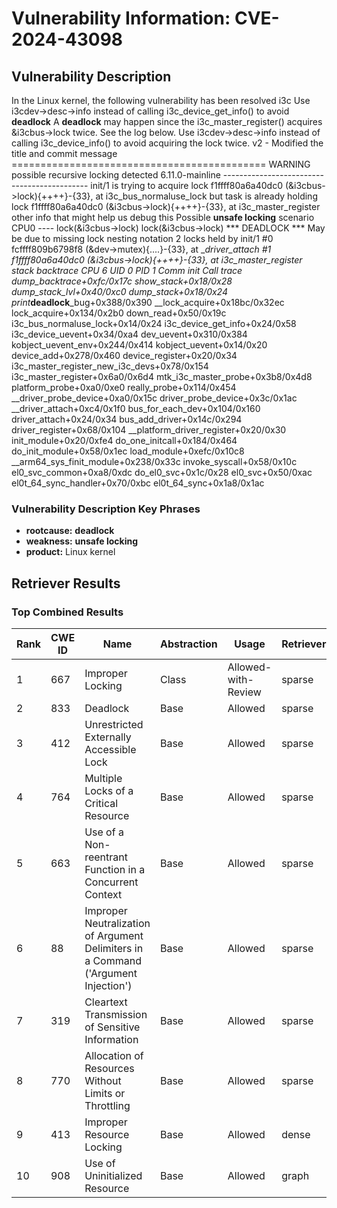 # Vulnerability Information: CVE-2024-43098

## Vulnerability Description
In the Linux kernel, the following vulnerability has been resolved i3c Use i3cdev->desc->info instead of calling i3c_device_get_info() to avoid **deadlock** A **deadlock** may happen since the i3c_master_register() acquires &i3cbus->lock twice. See the log below. Use i3cdev->desc->info instead of calling i3c_device_info() to avoid acquiring the lock twice. v2 - Modified the title and commit message ============================================ WARNING possible recursive locking detected 6.11.0-mainline -------------------------------------------- init/1 is trying to acquire lock f1ffff80a6a40dc0 (&i3cbus->lock){++++}-{33}, at i3c_bus_normaluse_lock but task is already holding lock f1ffff80a6a40dc0 (&i3cbus->lock){++++}-{33}, at i3c_master_register other info that might help us debug this Possible **unsafe locking** scenario CPU0 ---- lock(&i3cbus->lock) lock(&i3cbus->lock) *** DEADLOCK *** May be due to missing lock nesting notation 2 locks held by init/1 #0 fcffff809b6798f8 (&dev->mutex){....}-{33}, at __driver_attach #1 f1ffff80a6a40dc0 (&i3cbus->lock){++++}-{33}, at i3c_master_register stack backtrace CPU 6 UID 0 PID 1 Comm init Call trace dump_backtrace+0xfc/0x17c show_stack+0x18/0x28 dump_stack_lvl+0x40/0xc0 dump_stack+0x18/0x24 print_**deadlock**_bug+0x388/0x390 __lock_acquire+0x18bc/0x32ec lock_acquire+0x134/0x2b0 down_read+0x50/0x19c i3c_bus_normaluse_lock+0x14/0x24 i3c_device_get_info+0x24/0x58 i3c_device_uevent+0x34/0xa4 dev_uevent+0x310/0x384 kobject_uevent_env+0x244/0x414 kobject_uevent+0x14/0x20 device_add+0x278/0x460 device_register+0x20/0x34 i3c_master_register_new_i3c_devs+0x78/0x154 i3c_master_register+0x6a0/0x6d4 mtk_i3c_master_probe+0x3b8/0x4d8 platform_probe+0xa0/0xe0 really_probe+0x114/0x454 __driver_probe_device+0xa0/0x15c driver_probe_device+0x3c/0x1ac __driver_attach+0xc4/0x1f0 bus_for_each_dev+0x104/0x160 driver_attach+0x24/0x34 bus_add_driver+0x14c/0x294 driver_register+0x68/0x104 __platform_driver_register+0x20/0x30 init_module+0x20/0xfe4 do_one_initcall+0x184/0x464 do_init_module+0x58/0x1ec load_module+0xefc/0x10c8 __arm64_sys_finit_module+0x238/0x33c invoke_syscall+0x58/0x10c el0_svc_common+0xa8/0xdc do_el0_svc+0x1c/0x28 el0_svc+0x50/0xac el0t_64_sync_handler+0x70/0xbc el0t_64_sync+0x1a8/0x1ac

### Vulnerability Description Key Phrases
- **rootcause:** **deadlock**
- **weakness:** **unsafe locking**
- **product:** Linux kernel

## Retriever Results

### Top Combined Results

| Rank | CWE ID | Name | Abstraction | Usage  | Retrievers | Individual Scores |
|------|--------|------|-------------|-------|------------|-------------------|
| 1 | 667 | Improper Locking | Class | Allowed-with-Review | sparse | 0.798 |
| 2 | 833 | Deadlock | Base | Allowed | sparse | 0.674 |
| 3 | 412 | Unrestricted Externally Accessible Lock | Base | Allowed | sparse | 0.594 |
| 4 | 764 | Multiple Locks of a Critical Resource | Base | Allowed | sparse | 0.582 |
| 5 | 663 | Use of a Non-reentrant Function in a Concurrent Context | Base | Allowed | sparse | 0.580 |
| 6 | 88 | Improper Neutralization of Argument Delimiters in a Command ('Argument Injection') | Base | Allowed | sparse | 0.526 |
| 7 | 319 | Cleartext Transmission of Sensitive Information | Base | Allowed | sparse | 0.502 |
| 8 | 770 | Allocation of Resources Without Limits or Throttling | Base | Allowed | sparse | 0.495 |
| 9 | 413 | Improper Resource Locking | Base | Allowed | dense | 0.598 |
| 10 | 908 | Use of Uninitialized Resource | Base | Allowed | graph | 0.002 |

